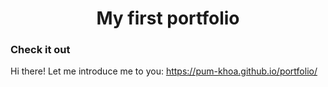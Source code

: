 <h1 align="center">My first portfolio</h1>

### Check it out

Hi there!
Let me introduce me to you: 
https://pum-khoa.github.io/portfolio/
